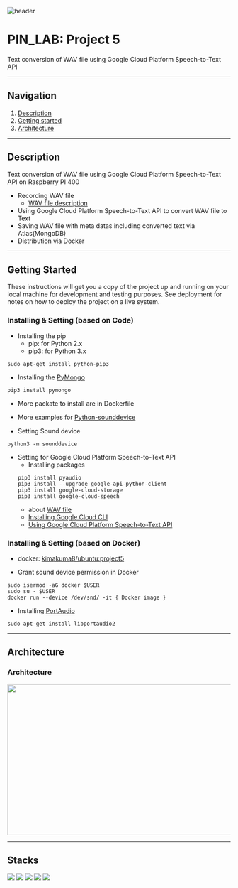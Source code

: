 ![header](https://capsule-render.vercel.app/api?type=soft&color=006EDB&fontColor=DEEAF7&height=200&section=header&text=PIN_LAB&desc=Project%205&descAlignY=80&fontSize=90)
# PIN_LAB: Project 5

Text conversion of WAV file using Google Cloud Platform Speech-to-Text API

---

## Navigation
1. [Description](#Description)
2. [Getting started](#Getting-Started)
3. [Architecture](#Architecture)

---

## Description
Text conversion of WAV file using Google Cloud Platform Speech-to-Text API on Raspberry PI 400
- Recording WAV file
    - [WAV file description](https://crystalcube.co.kr/123)
- Using Google Cloud Platform Speech-to-Text API to convert WAV file to Text
- Saving WAV file with meta datas including converted text via Atlas(MongoDB)
- Distribution via Docker

---

## Getting Started

These instructions will get you a copy of the project up and running on your local machine for development and testing purposes. 
See deployment for notes on how to deploy the project on a live system.

### Installing & Setting (based on Code)
- Installing the pip
    - pip: for Python 2.x
    - pip3: for Python 3.x
```console
sudo apt-get install python-pip3
```

- Installing the [PyMongo](https://kb.objectrocket.com/mongo-db/how-to-install-pymongo-and-connect-to-mongodb-in-python-363)
```console
pip3 install pymongo
```

- More packate to install are in Dockerfile

- More examples for [Python-sounddevice](https://python-sounddevice.readthedocs.io/en/0.4.1/examples.html#play-a-sound-file)

- Setting Sound device
```console
python3 -m sounddevice
```

- Setting for Google Cloud Platform Speech-to-Text API
    - Installing packages
    ```console
    pip3 install pyaudio
    pip3 install --upgrade google-api-python-client
    pip3 install google-cloud-storage
    pip3 install google-cloud-speech
    ```
    - about [WAV file](https://cloud.google.com/speech-to-text/docs/optimizing-audio-files-for-speech-to-text?hl=ko#objectives)
    - [Installing Google Cloud CLI](https://cloud.google.com/sdk/docs/install-sdk?hl=ko)
    - [Using Google Cloud Platform Speech-to-Text API](https://cloud.google.com/speech-to-text/docs/transcribe-client-libraries?hl=ko)

### Installing & Setting (based on Docker)
- docker: [kimakuma8/ubuntu:project5](https://hub.docker.com/layers/kimakuma8/ubuntu/project5/images/sha256-8cf20343f696e5d59252f7b1ac4414f1cafd52551e400b9856be05765a131702?context=repo)

- Grant sound device permission in Docker
```console
sudo isermod -aG docker $USER
sudo su - $USER
docker run --device /dev/snd/ -it { Docker image }
```

- Installing [PortAudio](http://files.portaudio.com/docs/v19-doxydocs/compile_linux.html)
```console
sudo apt-get install libportaudio2
```

---

## Architecture
### Architecture
<img src="https://user-images.githubusercontent.com/76460405/204097311-90272168-c5d4-4f2d-8dfb-f68482c2e53f.png" width="506" height="340">

---

## Stacks
<img src="https://img.shields.io/badge/Python-3776AB?style=for-the-badge&logo=Python&logoColor=white"> <img src="https://img.shields.io/badge/MongoDB-47A248?style=for-the-badge&logo=MongoDB&logoColor=white"> <img src="https://img.shields.io/badge/Raspberry Pi-A22846?style=for-the-badge&logo=Raspberry Pi&logoColor=white"> <img src="https://img.shields.io/badge/Docker-2496ED?style=for-the-badge&logo=Docker&logoColor=white"> <img src="https://img.shields.io/badge/Google Cloud-4285F4?style=for-the-badge&logo=Google Cloud&logoColor=white">
